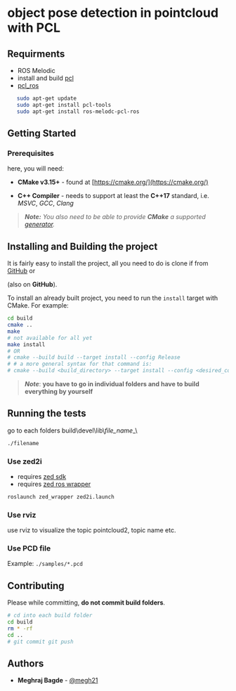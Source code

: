 
# object pose detection in pointcloud with PCL

## Requirments

- ROS Melodic
- install and build [ pcl ](https://pointclouds.org/downloads/)
- [pcl_ros](http://wiki.ros.org/pcl_ros) 
```bash
   sudo apt-get update
   sudo apt-get install pcl-tools
   sudo apt-get install ros-melodc-pcl-ros
```


## Getting Started


### Prerequisites

here, you will need:

* **CMake v3.15+** - found at [https://cmake.org/](https://cmake.org/)

* **C++ Compiler** - needs to support at least the **C++17** standard, i.e. *MSVC*,
*GCC*, *Clang*

> ***Note:*** *You also need to be able to provide ***CMake*** a supported
[generator](https://cmake.org/cmake/help/latest/manual/cmake-generators.7.html).*
## Installing and Building the project

It is fairly easy to install the project, all you need to do is clone if from
[GitHub](https://github.com/megh21/pcl_cylinder) or

(also on **GitHub**).


To install an already built project, you need to run the `install` target with CMake.
For example:

```bash
cd build
cmake ..
make
# not available for all yet
make install 
# OR
# cmake --build build --target install --config Release
# # a more general syntax for that command is:
# cmake --build <build_directory> --target install --config <desired_confi*g>
```

> ***Note***: **you have to go in individual folders and have to build everything by yourself**

## Running the tests
go to each folders build\\devel\\lib\\_file_name__\

```bash
./filename
```
### Use zed2i 
 - requires [zed sdk](https://www.stereolabs.com/developers/release/)
 - requires [zed ros wrapper](https://github.com/stereolabs/zed-ros-wrapper)
  
```sh
roslaunch zed_wrapper zed2i.launch 
```

### Use rviz
use rviz to visualize the topic pointcloud2, topic name etc.

### Use PCD file

Example: `./samples/*.pcd`



## Contributing

Please while committing, **do not commit build folders**. 

```bash
# cd into each build folder
cd build 
rm * -rf
cd ..
# git commit git push 

```


## Authors

* **Meghraj Bagde** - [@megh21](https://github.com/megh21)

